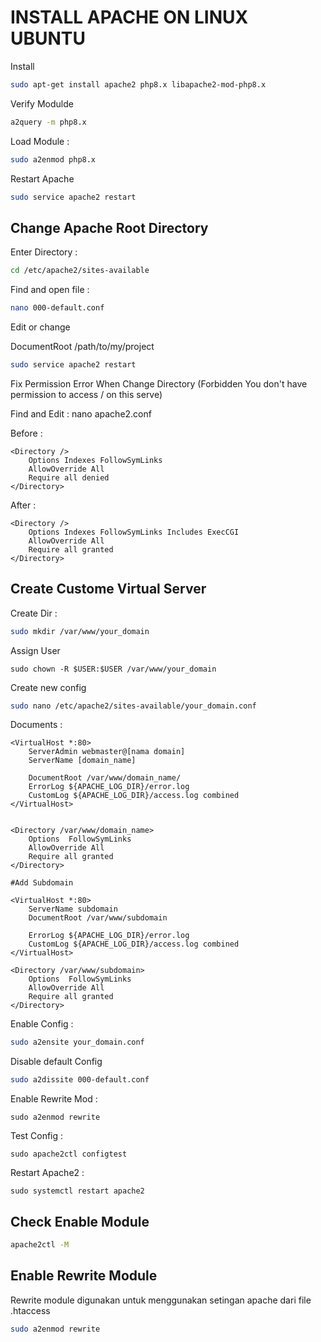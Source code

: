 # INSTALL APACHE ON LINUX UBUNTU

Install

```bash
sudo apt-get install apache2 php8.x libapache2-mod-php8.x
```

Verify Modulde

```bash
a2query -m php8.x
```

Load Module :

```bash
sudo a2enmod php8.x
```

Restart Apache

```bash
sudo service apache2 restart
```

## Change Apache Root Directory

Enter Directory :

```bash
cd /etc/apache2/sites-available
```

Find and open file :

```bash
nano 000-default.conf
```

Edit or change

DocumentRoot /path/to/my/project

```bash
sudo service apache2 restart
```

Fix Permission Error When Change Directory (Forbidden You don't have permission to access / on this serve)

Find and Edit :
nano apache2.conf

Before :

```
<Directory />
	Options Indexes FollowSymLinks
	AllowOverride All
	Require all denied
</Directory>
```

After :

```text
<Directory />
	Options Indexes FollowSymLinks Includes ExecCGI
	AllowOverride All
	Require all granted
</Directory>
```

## Create Custome Virtual Server

Create Dir :

```bash
sudo mkdir /var/www/your_domain
```

Assign User

```
sudo chown -R $USER:$USER /var/www/your_domain
```

Create new config

```bash
sudo nano /etc/apache2/sites-available/your_domain.conf
```

Documents :

```
<VirtualHost *:80>
    ServerAdmin webmaster@[nama domain]
    ServerName [domain_name]

    DocumentRoot /var/www/domain_name/
    ErrorLog ${APACHE_LOG_DIR}/error.log
    CustomLog ${APACHE_LOG_DIR}/access.log combined
</VirtualHost>


<Directory /var/www/domain_name>
    Options  FollowSymLinks
    AllowOverride All
    Require all granted
</Directory>

#Add Subdomain

<VirtualHost *:80>
    ServerName subdomain
    DocumentRoot /var/www/subdomain

    ErrorLog ${APACHE_LOG_DIR}/error.log
    CustomLog ${APACHE_LOG_DIR}/access.log combined
</VirtualHost>

<Directory /var/www/subdomain>
   	Options  FollowSymLinks
  	AllowOverride All
 	Require all granted
</Directory>
```

Enable Config :

```bash
sudo a2ensite your_domain.conf
```

Disable default Config

```bash
sudo a2dissite 000-default.conf
```

Enable Rewrite Mod :

```
sudo a2enmod rewrite
```

Test Config :

```
sudo apache2ctl configtest

```

Restart Apache2 :

```
sudo systemctl restart apache2
```

## Check Enable Module

```bash
apache2ctl -M
```

## Enable Rewrite Module

Rewrite module digunakan untuk menggunakan setingan apache dari file .htaccess

```bash
sudo a2enmod rewrite
```
